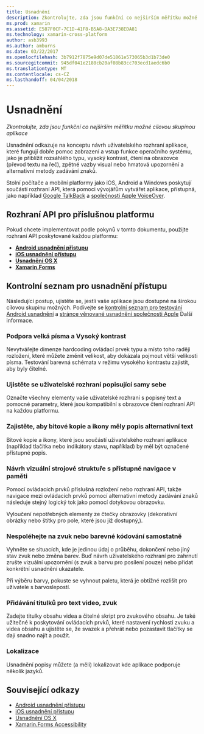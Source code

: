 ```yaml
---
title: Usnadnění
description: Zkontrolujte, zda jsou funkční co nejširším měřítku možné cílovou skupinou aplikace
ms.prod: xamarin
ms.assetid: E587F0CF-7C1D-41F8-B5A8-DA3E738EDA81
ms.technology: xamarin-cross-platform
author: asb3993
ms.author: amburns
ms.date: 03/22/2017
ms.openlocfilehash: 3b7912f7875e9d07de51861e573065b3d1b73de0
ms.sourcegitcommit: 945df041e2180cb20af08b83cc703ecd1aedc6b0
ms.translationtype: MT
ms.contentlocale: cs-CZ
ms.lasthandoff: 04/04/2018
---
```

# <a name="accessibility"></a>Usnadnění

_Zkontrolujte, zda jsou funkční co nejširším měřítku možné cílovou skupinou aplikace_

Usnadnění odkazuje na konceptu návrh uživatelského rozhraní aplikace, které fungují dobře pomoc zobrazení a vstup funkce operačního systému, jako je přiblížit rozsáhlého typu, vysoký kontrast, čtení na obrazovce (převod textu na řeč), zpětné vazby visual nebo hmatová upozornění a alternativní metody zadávání znaků.

Stolní počítače a mobilní platformy jako iOS, Android a Windows poskytují součástí rozhraní API, která pomoci vývojářům vytvářet aplikace, přístupná, jako například [Google TalkBack](https://play.google.com/store/apps/details?id=com.google.android.marvin.talkback) a [společnosti Apple VoiceOver](http://www.apple.com/accessibility/ios/voiceover/).

## <a name="platform-specific-apis"></a>Rozhraní API pro příslušnou platformu

Pokud chcete implementovat podle pokynů v tomto dokumentu, použijte rozhraní API poskytované každou platformu:

- [**Android usnadnění přístupu**](~/android/app-fundamentals/accessibility.md)
- [**iOS usnadnění přístupu**](~/ios/app-fundamentals/accessibility.md)
- [**Usnadnění OS X**](~/mac/app-fundamentals/accessibility.md)
- [**Xamarin.Forms**](~/xamarin-forms/app-fundamentals/accessibility/index.md)

<a name="checklist" />

## <a name="accessibility-checklist"></a>Kontrolní seznam pro usnadnění přístupu

Následující postup, ujistěte se, jestli vaše aplikace jsou dostupné na širokou cílovou skupinu možných. Podívejte se [kontrolní seznam pro testování Android usnadnění](http://developer.android.com/training/accessibility/testing.html) a [stránce věnované usnadnění společnosti Apple](http://www.apple.com/accessibility/) Další informace.

### <a name="support-large-fonts-and-high-contrast"></a>Podpora velká písma a Vysoký kontrast

Nevytvářejte dimenze hardcoding ovládací prvek typu a místo toho raději rozložení, které můžete změnit velikost, aby dokázala pojmout větší velikosti písma.
Testování barevná schémata v režimu vysokého kontrastu zajistit, aby byly čitelné.

### <a name="make-the-user-interface-self-describing"></a>Ujistěte se uživatelské rozhraní popisující samy sebe

Označte všechny elementy vaše uživatelské rozhraní s popisný text a pomocné parametry, které jsou kompatibilní s obrazovce čtení rozhraní API na každou platformu.

### <a name="ensure-that-images-and-icons-have-an-alternate-text-description"></a>Zajistěte, aby bitové kopie a ikony měly popis alternativní text

Bitové kopie a ikony, které jsou součástí uživatelského rozhraní aplikace (například tlačítka nebo indikátory stavu, například) by měl být označené přístupné popis.

### <a name="design-the-visual-tree-with-accessible-navigation-in-mind"></a>Návrh vizuální strojové struktuře s přístupné navigace v paměti

Pomocí ovládacích prvků příslušná rozložení nebo rozhraní API, takže navigace mezi ovládacích prvků pomocí alternativní metody zadávání znaků následuje stejný logický tok jako pomocí dotykovou obrazovku.

Vyloučení nepotřebných elementy ze čtečky obrazovky (dekorativní obrázky nebo štítky pro pole, které jsou již dostupný,).

### <a name="dont-rely-on-audio-or-color-cues-alone"></a>Nespoléhejte na zvuk nebo barevné kódování samostatně

Vyhněte se situacích, kde je jedinou údaj o průběhu, dokončení nebo jiný stav zvuk nebo změna barev. Buď návrh uživatelského rozhraní pro zahrnutí zrušte vizuální upozornění (s zvuk a barvu pro posílení pouze) nebo přidat konkrétní usnadnění ukazatele.

Při výběru barvy, pokuste se vyhnout paletu, která je obtížné rozlišit pro uživatele s barvoslepostí.

### <a name="captioning-for-video-text-for-audio"></a>Přidávání titulků pro text video, zvuk

Zadejte titulky obsahu videa a čitelné skript pro zvukového obsahu. Je také užitečné k poskytování ovládacích prvků, které nastavení rychlosti zvuku a videa obsahu a ujistěte se, že svazek a přehrát nebo pozastavit tlačítky se dají snadno najít a použít.

### <a name="localize"></a>Lokalizace

Usnadnění popisy můžete (a měli) lokalizovat kde aplikace podporuje několik jazyků.



## <a name="related-links"></a>Související odkazy

- [Android usnadnění přístupu](~/android/app-fundamentals/accessibility.md)
- [iOS usnadnění přístupu](~/ios/app-fundamentals/accessibility.md)
- [Usnadnění OS X](~/mac/app-fundamentals/accessibility.md)
- [Xamarin.Forms Accessibility](~/xamarin-forms/app-fundamentals/accessibility/index.md)
